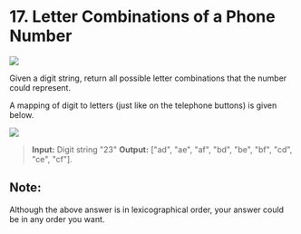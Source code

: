 # 17. Letter Combinations of a Phone Number

![](https://img.shields.io/badge/Difficulty-Medium-yellow.svg)

Given a digit string, return all possible letter combinations that the number could represent.

A mapping of digit to letters (just like on the telephone buttons) is given below.

![](https://upload.wikimedia.org/wikipedia/commons/thumb/7/73/Telephone-keypad2.svg/200px-Telephone-keypad2.svg.png)


> **Input:** Digit string "23"
> **Output:** ["ad", "ae", "af", "bd", "be", "bf", "cd", "ce", "cf"].

## Note:

Although the above answer is in lexicographical order, your answer could be in any order you want.